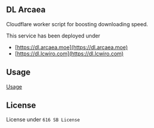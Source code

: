 ## DL Arcaea
Cloudflare worker script for boosting downloading speed.

This service has been deployed under

 - [https://dl.arcaea.moe](https://dl.arcaea.moe)
 - [https://dl.lcwiro.com](https://dl.lcwiro.com)

## Usage
 [Usage](usage.md)

## License
License under `616 SB License`
